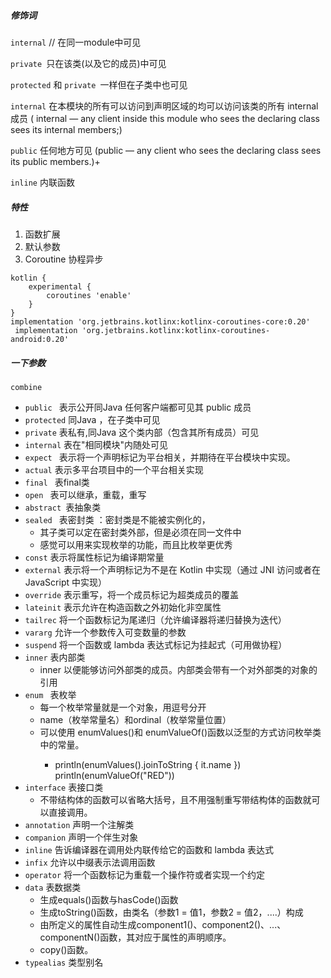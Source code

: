 ##### 修饰词 

`internal` // 在同一module中可见

`private `只在该类(以及它的成员)中可见

`protected` 和 `private `一样但在子类中也可见

`internal` 在本模块的所有可以访问到声明区域的均可以访问该类的所有 internal 成员 ( internal — any client inside this module who sees the declaring class sees its internal members;)

`public` 任何地方可见 (public — any client who sees the declaring class sees its public members.)+

`inline` 内联函数



##### 特性
1. 函数扩展 
2. 默认参数
3. Coroutine 协程异步 
```  
kotlin {
    experimental {
        coroutines 'enable'
    }
}
implementation 'org.jetbrains.kotlinx:kotlinx-coroutines-core:0.20'
 implementation 'org.jetbrains.kotlinx:kotlinx-coroutines-android:0.20'
 ```
 
##### 一下参数
`combine ` 

- `public ` 表示公开同Java 任何客户端都可见其 public 成员
- `protected` 同Java ，在子类中可见
- `private`  表私有,同Java 这个类内部（包含其所有成员）可见
- `internal` 表在"相同模块"内随处可见
- `expect ` 表示将一个声明标记为平台相关，并期待在平台模块中实现。
- `actual` 表示多平台项目中的一个平台相关实现
- `final ` 表final类
- `open `  表可以继承，重载，重写
- `abstract `表抽象类
- `sealed ` 表密封类 ：密封类是不能被实例化的，
    - 其子类可以定在密封类外部，但是必须在同一文件中 
    - 感觉可以用来实现枚举的功能，而且比枚举更优秀
- `const` 表示将属性标记为编译期常量
- `external`  表示将一个声明标记为不是在 Kotlin 中实现（通过 JNI 访问或者在 JavaScript 中实现）
- `override` 表示重写，将一个成员标记为超类成员的覆盖
- `lateinit` 表示允许在构造函数之外初始化非空属性
- `tailrec` 将一个函数标记为尾递归（允许编译器将递归替换为迭代）
- `vararg`  允许一个参数传入可变数量的参数
- `suspend` 将一个函数或 lambda 表达式标记为挂起式（可用做协程）
- `inner` 表内部类
    -  inner 以便能够访问外部类的成员。内部类会带有一个对外部类的对象的引用
- `enum ` 表枚举
    - 每一个枚举常量就是一个对象，用逗号分开
    - name（枚举常量名）和ordinal（枚举常量位置）
    - 可以使用 enumValues<T>()和 enumValueOf<T>()函数以泛型的方式访问枚举类中的常量。
        - println(enumValues<Color>().joinToString { it.name })    println(enumValueOf<Color>("RED"))
- `interface` 表接口类
    - 不带结构体的函数可以省略大括号，且不用强制重写带结构体的函数就可以直接调用。
- `annotation` 声明一个注解类
- `companion` 声明一个伴生对象
- `inline` 告诉编译器在调用处内联传给它的函数和 lambda 表达式
- `infix` 允许以中缀表示法调用函数
- `operator` 将一个函数标记为重载一个操作符或者实现一个约定
- `data` 表数据类
    - 生成equals()函数与hasCode()函数
    - 生成toString()函数，由类名（参数1 = 值1，参数2 = 值2，....）构成
    - 由所定义的属性自动生成component1()、component2()、...、componentN()函数，其对应于属性的声明顺序。
    - copy()函数。 
- `typealias`  类型别名    